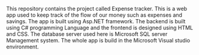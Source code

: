 This repository contains the project called Expense tracker. This is a web app used to keep track of the flow of our money such as expenses and savings. The app is built using Asp.NET framework. The backend is built using C# programming Language and the frontend is designed using HTML and CSS. The database server used here is Microsoft SQL server Management system. The whole app is build in the Microsoft Visual studio environment.
